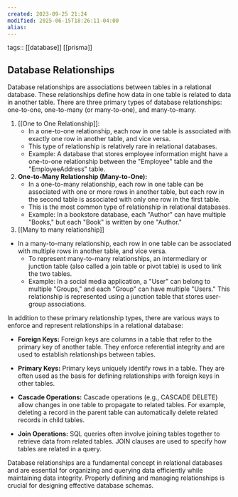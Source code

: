 ```yaml
---
created: 2023-09-25 21:24
modified: 2025-06-15T18:26:11-04:00
alias: 
---
```

tags:: [[database]] [[prisma]]

## Database Relationships

Database relationships are associations between tables in a relational database. These relationships define how data in one table is related to data in another table. There are three primary types of database relationships: one-to-one, one-to-many (or many-to-one), and many-to-many.

1. [[One to One Relationship]]:
    - In a one-to-one relationship, each row in one table is associated with exactly one row in another table, and vice versa.
    - This type of relationship is relatively rare in relational databases.
    - Example: A database that stores employee information might have a one-to-one relationship between the "Employee" table and the "EmployeeAddress" table.
2. **One-to-Many Relationship (Many-to-One):**
    - In a one-to-many relationship, each row in one table can be associated with one or more rows in another table, but each row in the second table is associated with only one row in the first table.
    - This is the most common type of relationship in relational databases.
    - Example: In a bookstore database, each "Author" can have multiple "Books," but each "Book" is written by one "Author."
3. [[Many to many relationship]]
- In a many-to-many relationship, each row in one table can be associated with multiple rows in another table, and vice versa.
    - To represent many-to-many relationships, an intermediary or junction table (also called a join table or pivot table) is used to link the two tables.
    - Example: In a social media application, a "User" can belong to multiple "Groups," and each "Group" can have multiple "Users." This relationship is represented using a junction table that stores user-group associations.

In addition to these primary relationship types, there are various ways to enforce and represent relationships in a relational database:

- **Foreign Keys:** Foreign keys are columns in a table that refer to the primary key of another table. They enforce referential integrity and are used to establish relationships between tables.

- **Primary Keys:** Primary keys uniquely identify rows in a table. They are often used as the basis for defining relationships with foreign keys in other tables.

- **Cascade Operations:** Cascade operations (e.g., CASCADE DELETE) allow changes in one table to propagate to related tables. For example, deleting a record in the parent table can automatically delete related records in child tables.

- **Join Operations:** SQL queries often involve joining tables together to retrieve data from related tables. JOIN clauses are used to specify how tables are related in a query.


Database relationships are a fundamental concept in relational databases and are essential for organizing and querying data efficiently while maintaining data integrity. Properly defining and managing relationships is crucial for designing effective database schemas.
